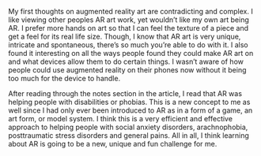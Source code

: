 My first thoughts on augmented reality art are contradicting and complex. I like viewing other peoples AR art work, yet wouldn’t like my own art being AR. I prefer more hands on art so that I can feel the texture of a piece and get a feel for its real life size. Though, I know that AR art is very unique, intricate and spontaneous, there’s so much you’re able to do with it. I also found it interesting on all the ways people found they could make AR art on and what devices allow them to do certain things. I wasn’t aware of how people could use augmented reality on their phones now without it being too much for the device to handle.

After reading through the notes section in the article, I read that AR was helping people with disabilities or phobias. This is a new concept to me as well since I had only ever been introduced to AR as in a form of a game, an art form, or model system. I think this is a very efficient and effective approach to helping people with social anxiety disorders, arachnophobia, posttraumatic stress disorders and general pains. All in all, I think learning about AR is going to be a new, unique and fun challenge for me.
